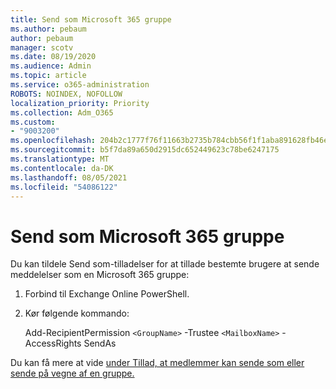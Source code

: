 ```yaml
---
title: Send som Microsoft 365 gruppe
ms.author: pebaum
author: pebaum
manager: scotv
ms.date: 08/19/2020
ms.audience: Admin
ms.topic: article
ms.service: o365-administration
ROBOTS: NOINDEX, NOFOLLOW
localization_priority: Priority
ms.collection: Adm_O365
ms.custom:
- "9003200"
ms.openlocfilehash: 204b2c1777f76f11663b2735b784cbb56f1f1aba891628fb46ef37b501c9ff85
ms.sourcegitcommit: b5f7da89a650d2915dc652449623c78be6247175
ms.translationtype: MT
ms.contentlocale: da-DK
ms.lasthandoff: 08/05/2021
ms.locfileid: "54086122"
---
```

# <a name="send-as-microsoft-365-group"></a>Send som Microsoft 365 gruppe

Du kan tildele Send som-tilladelser for at tillade bestemte brugere at sende meddelelser som en Microsoft 365 gruppe:  

1. Forbind til Exchange Online PowerShell.  

2. Kør følgende kommando:  

    Add-RecipientPermission `<GroupName>` -Trustee `<MailboxName>` -AccessRights SendAs

Du kan få mere at vide [under Tillad, at medlemmer kan sende som eller sende på vegne af en gruppe.](https://docs.microsoft.com/microsoft-365/admin/create-groups/allow-members-to-send-as-or-send-on-behalf-of-group?view=o365-worldwide)
